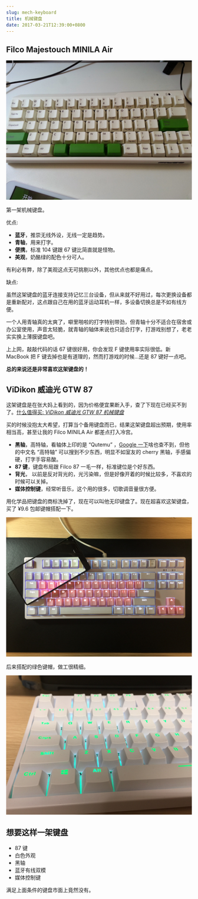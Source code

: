 ```yaml
---
slug: mech-keyboard
title: 机械键盘
date: 2017-03-21T12:39:00+0800
---
```

## Filco Majestouch MINILA Air

![](/img/posts/2017-03-21-mech-keyboard/IMG20150515143414.jpg "Filco Majestouch MINILA Air")

第一架机械键盘。

优点:

- **蓝牙**，推崇无线外设，无线一定是趋势。
- **青轴**，用来打字。
- **便携**，标准 104 键跟 67 键比简直就是怪物。
- **美观**，奶酪绿的配色十分可人。

有利必有弊，除了美观这点无可挑剔以外，其他优点也都是痛点。

缺点:

虽然这架键盘的蓝牙连接支持记忆三台设备，但从来就不好用过，每次更换设备都是重新配对，这点跟自己在用的蓝牙运动耳机一样，多设备切换总是不如有线方便。

一个人用青轴真的太爽了，噼里啪啦的打字特别带劲，但青轴十分不适合在宿舍或办公室使用，声音太轻脆，就青轴的轴体来说也只适合打字，打游戏别想了，老老实实换上薄膜键盘吧。

上上网，敲敲代码的话 67 键很好用，你会发现 F 键使用率实际很低。新 MacBook 把 F 键去掉也是有道理的，然而打游戏的时候...还是 87 键好一点吧。

**总的来说还是非常喜欢这架键盘的！**

## ViDikon 威迪光 GTW 87

这架键盘是在张大妈上看到的，因为价格便宜果断入手，查了下现在已经买不到了。[什么值得买: *ViDikon 威迪光 GTW 87 机械键盘*](http://www.smzdm.com/p/6213926/)

买的时候没抱太大希望，打算当个备用键盘而已，结果这架键盘超出预期，使用率相当高，甚至让我的 Filco MINILA Air 都差点打入冷宫。

- **黑轴**，高特轴，看轴体上印的是 “Qutemu” ，[Google 一下](https://www.google.com/search?q=Qutemu)啥也查不到，但他的中文名 “高特轴” 可以搜到不少东西，明显不如室友的 cherry 黑轴，手感偏硬，打字手容易酸。
- **87 键**，键盘布局跟 Filco 87 一毛一样，标准键位是个好东西。
- **背光**， 以前是反对背光的，光污染嘛，但是好像开着的时候比较多，不喜欢的时候可以关掉。
- **媒体控制键**，经常听音乐，这个用的很多，切歌调音量很方便。

用化学品把键盘的商标洗掉了，现在可以叫他无印键盘了。现在超喜欢这架键盘，买了 ¥9.6 包邮键帽搭配一下。

![](/img/posts/2017-03-21-mech-keyboard/IMG_6257.jpg "GTW 87 Pink")

后来搭配的绿色键帽，做工很精细。

![](/img/posts/2017-03-21-mech-keyboard/IMG_2467.jpg "GTW 87 Green")


##  想要这样一架键盘

- 87 键
- 白色外观
- 黑轴
- 蓝牙有线双模
- 媒体控制键

满足上面条件的键盘市面上竟然没有。
